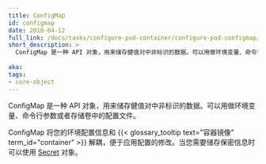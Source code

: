 ```yaml
---
title: ConfigMap
id: configmap
date: 2018-04-12
full_link: /docs/tasks/configure-pod-container/configure-pod-configmap/
short_description: >
  ConfigMap 是一种 API 对象，用来储存健值对中非标识的数据。可以用做环境变量、命令行参数或者存储卷中的配置文件。
  
aka: 
tags:
- core-object
---
```


<!--
---
title: ConfigMap
id: configmap
date: 2018-04-12
full_link: /docs/tasks/configure-pod-container/configure-pod-configmap/
short_description: >
  An API object used to store non-confidential data in key-value pairs. Can be consumed as environment variables, command-line arguments, or config files in a volume.

aka: 
tags:
- core-object
---
-->

<!--
 An API object used to store non-confidential data in key-value pairs. Can be consumed as environment variables, command-line arguments, or config files in a {{< glossary_tooltip text="volume" term_id="volume" >}}.
-->

 ConfigMap 是一种 API 对象，用来储存健值对中非标识的数据。可以用做环境变量、命令行参数或者存储卷中的配置文件。

<!--more--> 

<!--
Allows you to decouple environment-specific configuration from your {{< glossary_tooltip text="container images" term_id="container" >}}, so that your applications are easily portable. When storing confidential data use a [Secret](https://kubernetes.io/docs/concepts/configuration/secret/).
-->

ConfigMap 将您的环境配置信息和 {{< glossary_tooltip text="容器镜像" term_id="container" >}} 解耦，便于应用配置的修改。当您需要储存保密信息时可以使用 [Secret](https://kubernetes.io/docs/concepts/configuration/secret/) 对象。
